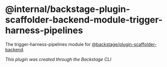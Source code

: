 # @internal/backstage-plugin-scaffolder-backend-module-trigger-harness-pipelines

The trigger-harness-pipelines module for [@backstage/plugin-scaffolder-backend](https://www.npmjs.com/package/@backstage/plugin-scaffolder-backend).

_This plugin was created through the Backstage CLI_
